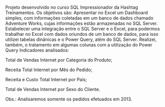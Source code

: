 Projeto desenvolvido no curso SQL Impressionador da Hashtag Treinamentos.
Os objetivos são:
Apresentar no Excel um Dashboard simples, com informações coletadas em um banco de dados chamado Adventure Works, cujas informações estão armazenadas no SQL Server.
Estabelecer uma integração entre o SQL Server e o Excel, para podermos trabalhar no Excel com dados oriundos de um banco de dados, para isso utilizei tabelas dinânicas e o Power Query, além do SQL Server.
Realizei, também, o tratamento em algumas colunas com a utilização do Power Query
Indicadores analisados:

Total de Vendas Internet por Categoria do Produto;

Receita Total Internet por Mês do Pedido;

Receita e Custo Total Internet por País;

Total de Vendas Internet por Sexo do Cliente.

Obs.: Analisaremos somente os pedidos efetuados em 2013.
